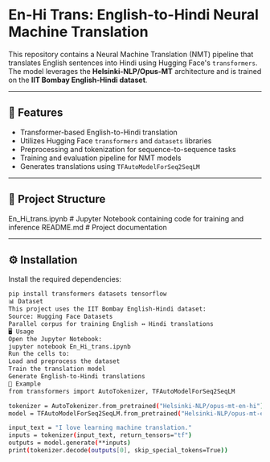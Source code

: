 # En-Hi Trans: English-to-Hindi Neural Machine Translation

This repository contains a Neural Machine Translation (NMT) pipeline that translates English sentences into Hindi using Hugging Face's `transformers`. The model leverages the **Helsinki-NLP/Opus-MT** architecture and is trained on the **IIT Bombay English-Hindi dataset**.

---

## 🚀 Features

- Transformer-based English-to-Hindi translation
- Utilizes Hugging Face `transformers` and `datasets` libraries
- Preprocessing and tokenization for sequence-to-sequence tasks
- Training and evaluation pipeline for NMT models
- Generates translations using `TFAutoModelForSeq2SeqLM`

---

## 📂 Project Structure

En_Hi_trans.ipynb # Jupyter Notebook containing code for training and inference
README.md # Project documentation

---

## ⚙️ Installation

Install the required dependencies:

```bash
pip install transformers datasets tensorflow
📊 Dataset
This project uses the IIT Bombay English-Hindi dataset:
Source: Hugging Face Datasets
Parallel corpus for training English ↔ Hindi translations
🖥️ Usage
Open the Jupyter Notebook:
jupyter notebook En_Hi_trans.ipynb
Run the cells to:
Load and preprocess the dataset
Train the translation model
Generate English-to-Hindi translations
📌 Example
from transformers import AutoTokenizer, TFAutoModelForSeq2SeqLM

tokenizer = AutoTokenizer.from_pretrained("Helsinki-NLP/opus-mt-en-hi")
model = TFAutoModelForSeq2SeqLM.from_pretrained("Helsinki-NLP/opus-mt-en-hi")

input_text = "I love learning machine translation."
inputs = tokenizer(input_text, return_tensors="tf")
outputs = model.generate(**inputs)
print(tokenizer.decode(outputs[0], skip_special_tokens=True))